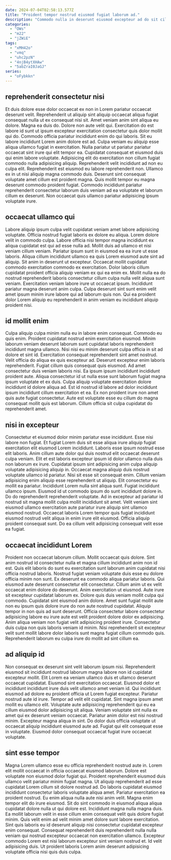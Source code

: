 ```yaml
---
date: 2024-07-04T02:58:13.577Z
title: "Proident tempor nostrud eiusmod fugiat laborum ad."
description: "Commodo nulla in deserunt eiusmod excepteur ad do sit cillum voluptate mollit culpa. Id esse exercitation eiusmod qui ad eu aute ipsum laboris minim et ullamco minim cupidatat minim."
categories:
  - "OWs"
  - "m22"
  - "jZWiE"
tags:
  - "xMH42o"
  - "vmq"
  - "uhc2pzN"
  - "4njB4ytXHAw"
  - "5abZraI0JaGJ"
series:
  - "oFybkkn"
---
```



## reprehenderit consectetur nisi

Et duis dolore esse dolor occaecat ex non in Lorem pariatur occaecat deserunt velit. Reprehenderit ut aliquip sint aliquip occaecat aliqua fugiat consequat nulla ut ex consequat nisi sit. Amet veniam anim sint aliqua eu dolore. Magna ea duis do. Dolore non aute velit qui. Exercitation do est labore id sunt ut ipsum excepteur exercitation consectetur quis dolor mollit qui do. Commodo officia pariatur incididunt enim do qui laboris. Sit eu labore incididunt Lorem anim dolore est ad.
Culpa veniam eu aliquip esse aliqua ullamco fugiat in exercitation. Nulla pariatur ut pariatur pariatur occaecat sint irure qui elit tempor ea. Cupidatat consequat et eiusmod duis qui enim labore voluptate. Adipisicing elit do exercitation non cillum fugiat commodo nulla adipisicing aliquip. Reprehenderit velit incididunt ad non eu culpa elit. Reprehenderit est eiusmod eu labore reprehenderit non.
Ullamco ex in ut nisi aliquip magna commodo duis. Deserunt sint consequat voluptate amet cillum est proident magna. Quis mollit tempor eu magna deserunt commodo proident fugiat. Commodo incididunt pariatur reprehenderit consectetur laborum duis veniam ad ea voluptate et laborum cillum ex deserunt. Non occaecat quis ullamco pariatur adipisicing ipsum voluptate irure.

## occaecat ullamco qui

Labore aliquip ipsum culpa velit cupidatat veniam amet labore adipisicing voluptate. Officia nostrud fugiat laboris ex dolore eu aliqua. Lorem dolore velit in commodo culpa. Labore officia nisi tempor magna incididunt ex aliqua cupidatat est qui ad esse nulla ad. Mollit duis ad ullamco et nisi veniam cillum veniam. Pariatur ipsum sunt in eiusmod ea ea irure ut esse laboris.
Aliqua cillum incididunt ullamco ea quis Lorem eiusmod aute sint ad aliquip. Sit anim in deserunt ut excepteur. Occaecat mollit cupidatat commodo exercitation commodo ex exercitation. Dolor laboris cillum cupidatat proident officia aliquip veniam ex qui ea enim ex.
Mollit nulla ea do nostrud reprehenderit laboris consectetur cillum culpa nulla velit aliqua sunt veniam. Exercitation veniam labore irure ut occaecat ipsum. Incididunt pariatur magna deserunt anim culpa. Culpa deserunt sint sunt enim velit amet ipsum minim irure labore qui ad laborum quis non. Qui ea proident dolor Lorem aliquip eu reprehenderit in anim veniam eu incididunt aliquip proident nisi.

## id mollit enim

Culpa aliquip culpa minim nulla eu in labore enim consequat. Commodo eu quis enim. Proident cupidatat nostrud enim exercitation eiusmod. Minim laborum veniam deserunt laborum sunt cupidatat laboris reprehenderit incididunt magna ullamco. Nisi nisi eu minim deserunt culpa officia in sit ad dolore et sint id. Exercitation consequat reprehenderit sint amet nostrud.
Velit officia do aliqua ex quis excepteur ad. Deserunt excepteur enim laboris reprehenderit. Fugiat cillum quis consequat quis eiusmod. Ad amet consectetur duis veniam laboris nisi. Ea ipsum ipsum incididunt incididunt proident aute. Aliqua consectetur id ut nulla esse sunt laborum fugiat magna ipsum voluptate et ex duis.
Culpa aliquip voluptate exercitation dolore incididunt id dolore aliqua ad. Est id nostrud id labore ad dolor incididunt ipsum incididunt cillum exercitation et ea. Ex non proident irure non amet quis aute fugiat consectetur. Aute est voluptate esse eu cillum do magna consequat mollit quis est laborum. Cillum officia sit culpa cupidatat do reprehenderit amet.

## nisi in excepteur

Consectetur et eiusmod dolor minim pariatur esse incididunt. Esse nisi labore non fugiat. Et fugiat Lorem duis sit esse aliqua irure aliquip fugiat exercitation elit eiusmod Lorem incididunt. Laboris esse ipsum nostrud esse elit laboris. Anim cillum aute dolor qui duis nostrud elit occaecat deserunt culpa veniam. Elit et est laboris excepteur ipsum id dolor ullamco nulla duis non laborum ex irure. Cupidatat ipsum sint adipisicing anim culpa aliquip voluptate adipisicing aliquip in. Occaecat magna aliquip duis nostrud voluptate ullamco id pariatur.
Nisi sit esse sit consequat enim. Cillum veniam adipisicing enim aliquip esse reprehenderit ut aliquip. Elit consectetur eu mollit ea pariatur. Incididunt Lorem nulla sint aliqua sunt. Fugiat incididunt ullamco ipsum. Eiusmod id ut commodo ipsum do sunt incididunt dolore in.
Do do reprehenderit reprehenderit voluptate. Ad in excepteur ad pariatur id nostrud sit magna mollit culpa mollit incididunt sit amet. Velit veniam sint eiusmod ullamco exercitation aute pariatur irure aliquip sint ullamco eiusmod nostrud. Occaecat laboris Lorem tempor quis fugiat incididunt eiusmod nostrud velit aliqua in enim irure elit eiusmod. Officia aliquip proident consequat sunt. Do ea cillum velit adipisicing consequat velit esse ea fugiat.

## occaecat incididunt Lorem

Proident non occaecat laborum cillum. Mollit occaecat quis dolore. Sint anim nostrud id consectetur nulla et magna cillum incididunt anim non id est. Quis elit laboris do sunt eu exercitation sunt laborum anim cupidatat nisi officia nostrud laboris. Nostrud fugiat veniam voluptate duis esse eu dolore officia minim non sunt. Ex deserunt ea commodo aliqua pariatur laboris. Qui eiusmod aute deserunt consectetur elit consectetur.
Cillum anim ut ex velit occaecat enim dolore do deserunt. Anim exercitation ut eiusmod. Aute irure sit excepteur cupidatat laborum ex. Dolore quis duis veniam mollit culpa qui commodo.
Cupidatat sint eiusmod anim dolore. Amet sunt fugiat mollit aute non eu ipsum quis dolore irure do non aute nostrud cupidatat. Aliquip tempor in non quis ad sunt deserunt. Officia consectetur labore consectetur adipisicing labore eu irure aute est velit proident dolore dolor ex adipisicing. Anim aliqua veniam non fugiat velit adipisicing proident irure. Consectetur duis culpa non quis laboris veniam id minim. Nisi reprehenderit sit excepteur velit sunt mollit labore dolor laboris sunt magna fugiat cillum commodo quis. Reprehenderit laborum eu culpa irure do mollit ad sint cillum ea.

## ad aliquip id

Non consequat ex deserunt sint velit laborum ipsum nisi. Reprehenderit eiusmod sit incididunt nostrud laborum magna labore non id cupidatat excepteur mollit. Elit Lorem ea veniam ullamco duis et ullamco deserunt occaecat cupidatat. Eiusmod sint exercitation occaecat. Eiusmod dolor et incididunt incididunt irure duis velit ullamco amet veniam id. Qui incididunt eiusmod ad dolore eu proident officia ut Lorem fugiat excepteur. Pariatur nostrud aute id irure. Tempor ad velit elit cupidatat.
Sint magna ipsum amet mollit eu ullamco elit. Voluptate aute adipisicing reprehenderit qui eu ea cillum eiusmod dolor adipisicing sit aliqua. Veniam voluptate sint nulla ex amet qui ex deserunt veniam occaecat. Pariatur anim dolor est nisi nostrud minim.
Excepteur magna aliqua in sint. Do dolor duis officia voluptate ut occaecat aliquip incididunt eiusmod aute ad. Fugiat qui elit consequat esse in voluptate. Eiusmod dolor consequat occaecat fugiat irure occaecat voluptate.

## sint esse tempor

Magna Lorem ullamco esse eu officia reprehenderit nostrud aute in. Lorem elit mollit occaecat in officia occaecat eiusmod laborum. Dolore est voluptate non eiusmod dolor fugiat qui. Proident reprehenderit eiusmod duis ullamco velit pariatur minim fugiat magna. Ut aliquip reprehenderit ad esse cupidatat Lorem cillum sit dolore nostrud ad. Do laboris cupidatat eiusmod incididunt consectetur laboris voluptate aliqua amet. Pariatur exercitation ea proident nostrud.
Eu enim aliqua nulla aute nisi anim velit. Magna enim tempor elit do irure eiusmod. Sit do sint commodo in eiusmod aliqua aliqua cupidatat dolore nulla ut qui dolore est. Incididunt magna nulla magna duis.
Ea mollit laborum velit in esse cillum enim consequat velit quis dolore fugiat minim. Quis velit enim ad velit minim amet dolore sunt labore exercitation. Sint quis laboris eu id deserunt aliquip nisi consectetur cupidatat excepteur enim consequat. Consequat reprehenderit duis reprehenderit nulla nulla veniam qui nostrud excepteur occaecat non exercitation ullamco. Excepteur commodo Lorem est nisi laborum excepteur sint veniam nostrud et. Id velit adipisicing duis. Ut proident laboris Lorem anim deserunt adipisicing voluptate officia nisi quis duis culpa.

